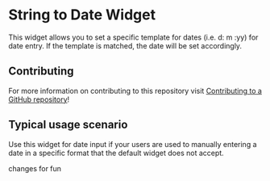 # String to Date Widget

This widget allows you to set a specific template for dates (i.e. d: m :yy) for date entry.  If the template is matched,
the date will be set accordingly. 

## Contributing

For more information on contributing to this repository visit [Contributing to a GitHub repository](https://world.mendix.com/display/howto50/Contributing+to+a+GitHub+repository)!

## Typical usage scenario

Use this widget for date input if your users are used to manually entering a date in a specific 
format that the default widget does not accept.

changes for fun